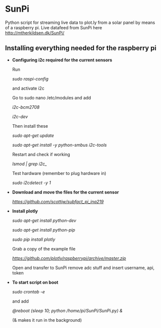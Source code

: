 # SunPi 
Python script for streaming live data to plot.ly from a solar panel by means of a raspberry pi.
Live datafeed from SunPi here http://mtherkildsen.dk/SunPi/

## Installing everything needed for the raspberry pi

* **Configuring i2c required for the current sensors**
 
  Run

  *sudo raspi-config*

  and activate i2c

  Go to sudo nano /etc/modules and add

  *i2c-bcm2708*
  
  *i2c-dev*


  Then install these

  *sudo apt-get update*
  
  *sudo apt-get install -y python-smbus i2c-tools*


  Restart and check if working 
  
  *lsmod | grep i2c_*

  Test hardware (remember to plug hardware in)
  
  *sudo i2cdetect -y 1*

* **Download and move the files for the current sensor** 
 
  *https://github.com/scottjw/subfact_pi_ina219*


* **Install plotly** 

  *sudo apt-get install python-dev*
  
  *sudo apt-get install python-pip*
  
  *sudo pip install plotly* 

  Grab a copy of the example file 
  
  *https://github.com/plotly/raspberrypi/archive/master.zip*

  Open and transfer to SunPi
  remove adc stuff and insert username, api, token

* **To start script on boot** 

  *sudo crontab -e*

  and add 

  *@reboot (sleep 10; python /home/pi/SunPi/SunPi.py) &*

  (& makes it run in the background)
